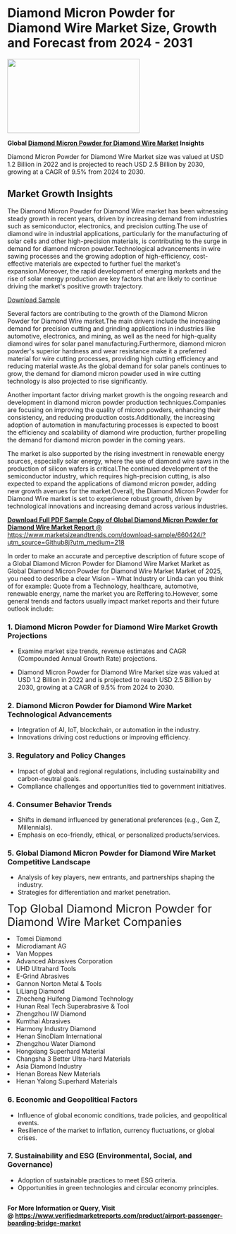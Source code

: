 <H1>Diamond Micron Powder for Diamond Wire Market Size, Growth and Forecast from 2024 - 2031</H1><img class="aligncenter size-medium wp-image-584254" src="https://thirdeyenews.in/wp-content/uploads/2024/09/Global-Market-Research-300x168.jpeg" alt="" width="300" height="168" /><p><strong>Global&nbsp;<a href="https://www.marketsizeandtrends.com/download-sample/660424/?utm_source=Github8j?utm_medium=218">Diamond Micron Powder for Diamond Wire Market</a> Insights</strong></p><p>Diamond Micron Powder for Diamond Wire Market size was valued at USD 1.2 Billion in 2022 and is projected to reach USD 2.5 Billion by 2030, growing at a CAGR of 9.5% from 2024 to 2030.</p><p><h2>Market Growth Insights</h2> <p>The Diamond Micron Powder for Diamond Wire market has been witnessing steady growth in recent years, driven by increasing demand from industries such as semiconductor, electronics, and precision cutting.The use of diamond wire in industrial applications, particularly for the manufacturing of solar cells and other high-precision materials, is contributing to the surge in demand for diamond micron powder.Technological advancements in wire sawing processes and the growing adoption of high-efficiency, cost-effective materials are expected to further fuel the market's expansion.Moreover, the rapid development of emerging markets and the rise of solar energy production are key factors that are likely to continue driving the market's positive growth trajectory.</p> <p><a href="#">Download Sample</a></p> <p>Several factors are contributing to the growth of the Diamond Micron Powder for Diamond Wire market.The main drivers include the increasing demand for precision cutting and grinding applications in industries like automotive, electronics, and mining, as well as the need for high-quality diamond wires for solar panel manufacturing.Furthermore, diamond micron powder's superior hardness and wear resistance make it a preferred material for wire cutting processes, providing high cutting efficiency and reducing material waste.As the global demand for solar panels continues to grow, the demand for diamond micron powder used in wire cutting technology is also projected to rise significantly.</p> <p>Another important factor driving market growth is the ongoing research and development in diamond micron powder production techniques.Companies are focusing on improving the quality of micron powders, enhancing their consistency, and reducing production costs.Additionally, the increasing adoption of automation in manufacturing processes is expected to boost the efficiency and scalability of diamond wire production, further propelling the demand for diamond micron powder in the coming years.</p> <p>The market is also supported by the rising investment in renewable energy sources, especially solar energy, where the use of diamond wire saws in the production of silicon wafers is critical.The continued development of the semiconductor industry, which requires high-precision cutting, is also expected to expand the applications of diamond micron powder, adding new growth avenues for the market.Overall, the Diamond Micron Powder for Diamond Wire market is set to experience robust growth, driven by technological innovations and increasing demand across various industries.</p> <p><a href="#"></p><p><span class=""><strong>Download Full PDF Sample Copy of Global Diamond Micron Powder for Diamond Wire Market Report</strong> @ <a href="https://www.marketsizeandtrends.com/download-sample/660424/?utm_source=Github8j?utm_medium=218" target="_blank">https://www.marketsizeandtrends.com/download-sample/660424/?utm_source=Github8j?utm_medium=218</a></span></p><p>In order to make an accurate and perceptive description of future scope of a Global&nbsp;Diamond Micron Powder for Diamond Wire Market Market as Global&nbsp;Diamond Micron Powder for Diamond Wire Market Market of 2025, you need to describe a clear Vision &ndash; What Industry or Linda can you think of for example: Quote from a Technology, healthcare, automotive, renewable energy, name the market you are Reffering to.However, some general trends and factors usually impact market reports and their future outlook include:</p><h3>1.&nbsp;<strong>Diamond Micron Powder for Diamond Wire Market Growth Projections</strong></h3><ul><li>Examine market size trends, revenue estimates and CAGR (Compounded Annual Growth Rate) projections.</li><li><p>Diamond Micron Powder for Diamond Wire Market size was valued at USD 1.2 Billion in 2022 and is projected to reach USD 2.5 Billion by 2030, growing at a CAGR of 9.5% from 2024 to 2030.</p></li></ul><h3>2.&nbsp;<strong>Diamond Micron Powder for Diamond Wire Market Technological Advancements</strong></h3><ul><li>Integration of AI, IoT, blockchain, or automation in the industry.</li><li>Innovations driving cost reductions or improving efficiency.</li></ul><h3>3.&nbsp;<strong>Regulatory and Policy Changes</strong></h3><ul><li>Impact of global and regional regulations, including sustainability and carbon-neutral goals.</li><li>Compliance challenges and opportunities tied to government initiatives.</li></ul><h3>4.&nbsp;<strong>Consumer Behavior Trends</strong></h3><ul><li>Shifts in demand influenced by generational preferences (e.g., Gen Z, Millennials).</li><li>Emphasis on eco-friendly, ethical, or personalized products/services.</li></ul><h3>5.&nbsp;<strong>Global Diamond Micron Powder for Diamond Wire Market Competitive Landscape</strong></h3><ul><li>Analysis of key players, new entrants, and partnerships shaping the industry.</li><li>Strategies for differentiation and market penetration.</li></ul><p data-pm-slice="1 1 []"><span style="color: inherit; font-family: inherit; font-size: 25px;">Top Global Diamond Micron Powder for Diamond Wire Market Companies</span></p><div class="" data-test-id=""><p><li>Tomei Diamond</li><li> Microdiamant AG</li><li> Van Moppes</li><li> Advanced Abrasives Corporation</li><li> UHD Ultrahard Tools</li><li> E-Grind Abrasives</li><li> Gannon Norton Metal & Tools</li><li> LiLiang Diamond</li><li> Zhecheng Huifeng Diamond Technology</li><li> Hunan Real Tech Superabrasive & Tool</li><li> Zhengzhou IW Diamond</li><li> Kumthai Abrasives</li><li> Harmony Industry Diamond</li><li> Henan SinoDiam International</li><li> Zhengzhou Water Diamond</li><li> Hongxiang Superhard Material</li><li> Changsha 3 Better Ultra-hard Materials</li><li> Asia Diamond Industry</li><li> Henan Boreas New Materials</li><li> Henan Yalong Superhard Materials</li></p></div><h3>6.&nbsp;<strong>Economic and Geopolitical Factors</strong></h3><ul><li>Influence of global economic conditions, trade policies, and geopolitical events.</li><li>Resilience of the market to inflation, currency fluctuations, or global crises.</li></ul><h3>7.&nbsp;<strong>Sustainability and ESG (Environmental, Social, and Governance)</strong></h3><ul><li>Adoption of sustainable practices to meet ESG criteria.</li><li>Opportunities in green technologies and circular economy principles.</li></ul><h2><strong style="font-size: 14px;">For More Information or Query, Visit @&nbsp;</strong><a style="background-color: #ffffff; font-size: 14px;" href="https://www.marketsizeandtrends.com/report/diamond-micron-powder-for-diamond-wire-market/" target="_blank">https://www.verifiedmarketreports.com/product/airport-passenger-boarding-bridge-market</a></h2>